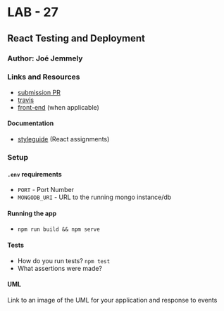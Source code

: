 # LAB - 27

## React Testing and Deployment

### Author: Joé Jemmely

### Links and Resources

- [submission PR](http://xyz.com)
- [travis](http://xyz.com)
- [front-end](http://xyz.com) (when applicable)

#### Documentation

- [styleguide](http://xyz.com) (React assignments)

### Setup

#### `.env` requirements

- `PORT` - Port Number
- `MONGODB_URI` - URL to the running mongo instance/db

#### Running the app

- `npm run build && npm serve`

#### Tests

- How do you run tests? `npm test`
- What assertions were made?

#### UML

Link to an image of the UML for your application and response to events
